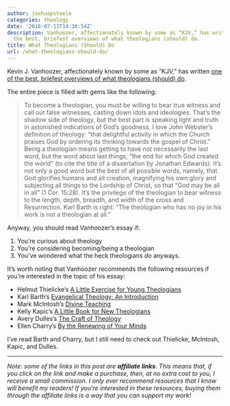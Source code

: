 ```yaml
---
author: joshuapsteele
categories: theology
date: '2018-07-13T14:36:54Z'
description: Vanhoozer, affectionately known by some as “KJV,” has written one of
  the best, briefest overviews of what theologians (should) do.
title: What Theologians (Should) Do
url: /what-theologians-should-do/
---
```


Kevin J. Vanhoozer, affectionately known by some as “KJV,” has written [one of the best, briefest overviews of what theologians (should) do](https://www.firstthings.com/article/2018/08/letter-to-an-aspiring-theologian).

The entire piece is filled with gems like the following:

> To become a theologian, you must be willing to bear true witness and call out false witnesses, casting down idols and ideologies. That’s the shadow side of theology, but the best part is speaking light and truth in astonished indications of God’s goodness. I love John Webster’s definition of theology: “that delightful activity in which the Church praises God by ordering its thinking towards the gospel of Christ.” Being a theologian means getting to have not necessarily the last word, but the word about last things, “the end for which God created the world” (to cite the title of a dissertation by Jonathan Edwards). It’s not only a good word but the best of all possible words, namely, that God glorifies humans and all creation, magnifying his own glory and subjecting all things to the Lordship of Christ, so that “God may be all in all” (1 Cor. 15:28). It’s the privilege of the theologian to bear witness to the length, depth, breadth, and width of the cross and Resurrection. Karl Barth is right: “The theologian who has no joy in his work is not a theologian at all.”

Anyway, you should read Vanhoozer’s essay if:

1. You’re curious about theology
2. You’re considering becoming/being a theologian
3. You’ve wondered what the heck theologians *do* anyways.

It’s worth noting that Vanhoozer recommends the following resources if you’re interested in the topic of his essay:

- Helmut Thielicke’s [A Little Exercise for Young Theologians](https://amzn.to/2uhhYUu)
- Karl Barth’s [Evangelical Theology: An Introduction](https://amzn.to/2mdQaMv)
- Mark McIntosh’s [Divine Teaching](https://amzn.to/2NRN1ia)
- Kelly Kapic’s [A Little Book for New Theologians](https://amzn.to/2mcUvQ5)
- Avery Dulles’s [The Craft of Theology](https://amzn.to/2LiUEMA)
- Ellen Charry’s [By the Renewing of Your Minds](https://amzn.to/2KUsk7r)

I’ve read Barth and Charry, but I still need to check out Thielicke, McIntosh, Kapic, and Dulles.

---

*Note: some of the links in this post are **affiliate links**. This means that, if you click on the link and make a purchase, then, at no extra cost to you, I receive a small commission. I only ever recommend resources that I know will benefit my readers! If you’re interested in these resources, buying them through the affiliate links is a way that you can support my work!*